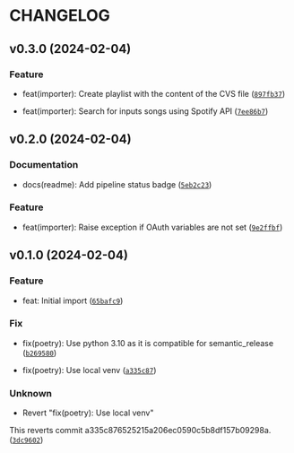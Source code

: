 # CHANGELOG



## v0.3.0 (2024-02-04)

### Feature

* feat(importer): Create playlist with the content of the CVS file ([`897fb37`](https://github.com/abelazo/spotify-tools/commit/897fb37aa5b3e7d80e9d5e8571d0b34b29b8db57))

* feat(importer): Search for inputs songs using Spotify API ([`7ee86b7`](https://github.com/abelazo/spotify-tools/commit/7ee86b798ff1b2151b917eb66231b22bcc81d9e9))


## v0.2.0 (2024-02-04)

### Documentation

* docs(readme): Add pipeline status badge ([`5eb2c23`](https://github.com/abelazo/spotify-tools/commit/5eb2c23bad27f7ae6aed9b486654f5c59d68e1b3))

### Feature

* feat(importer): Raise exception if OAuth variables are not set ([`9e2ffbf`](https://github.com/abelazo/spotify-tools/commit/9e2ffbf1f267e3febdabc2fb0cf57d1043485f42))


## v0.1.0 (2024-02-04)

### Feature

* feat: Initial import ([`65bafc9`](https://github.com/abelazo/spotify-tools/commit/65bafc97673dd67e44a9a3828c5cf14aacc34dfa))

### Fix

* fix(poetry): Use python 3.10 as it is compatible for semantic_release ([`b269580`](https://github.com/abelazo/spotify-tools/commit/b2695800c9b7a75a7dfa86b187f5956373917689))

* fix(poetry): Use local venv ([`a335c87`](https://github.com/abelazo/spotify-tools/commit/a335c876525215a206ec0590c5b8df157b09298a))

### Unknown

* Revert &#34;fix(poetry): Use local venv&#34;

This reverts commit a335c876525215a206ec0590c5b8df157b09298a. ([`3dc9602`](https://github.com/abelazo/spotify-tools/commit/3dc9602d3f7699ef7cc8889cd8748e44604619ab))
